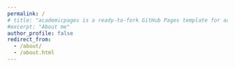 ```yaml
---
permalink: /
# title: "academicpages is a ready-to-fork GitHub Pages template for academic personal websites"
#excerpt: "About me"
author_profile: false
redirect_from: 
  - /about/
  - /about.html
---
```


